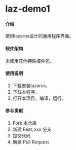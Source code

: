 # laz-demo1

#### 介绍
使用lazarus设计的通用程序界面。

#### 软件架构
未使用其他特殊控件包。


#### 使用说明

1.  下载安装lazarus，
2.  下载本程序，
3.  打开本项目，编译，运行。

#### 参与贡献

1.  Fork 本仓库
2.  新建 Feat_xxx 分支
3.  提交代码
4.  新建 Pull Request
